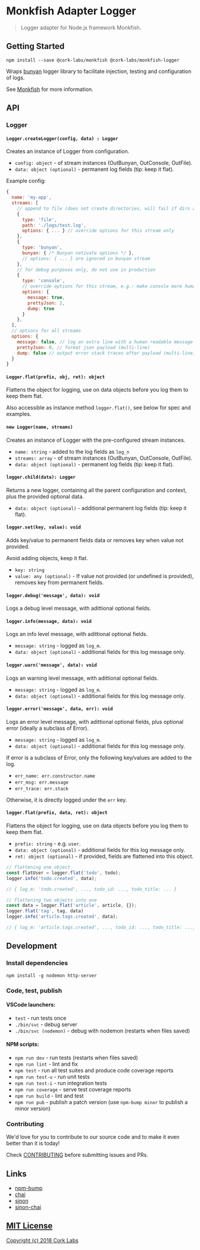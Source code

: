 # Monkfish Adapter Logger

> Logger adapter for Node.js framework Monkfish.


## Getting Started

```shell
npm install --save @cork-labs/monkfish @cork-labs/monkfish-logger
```

Wraps [bunyan]() logger library to facilitate injection, testing and configuration of logs.

See [Monkfish](https://github.comn/cork-labs/monkfish) for more information.


## API

### Logger

#### `Logger.createLogger(config, data) : Logger`

Creates an instance of Logger from configuration.

- `config: object` - of stream instances (OutBunyan, OutConsole, OutFile).
- `data: object (optional)` - permanent log fields (tip: keep it flat).

Example config:
```javascript
{
  name: 'my-app',
  streams: [
    // append to file (does not create directories, will fail if dirs are missings)
    {
      type: 'file',
      path: './logs/test.log',
      options: { ... } // override options for this stream only
    },
    {
      type: 'bunyan',
      bunyan: { /* Bunyan nativate options */ },
      // options: { ... } are ignored in bunyan stream
    },
    // for debug purposes only, do not use in production
    {
      type: 'console',
      // override options for this stream, e.g.: make console more human friendly
      options: {
        message: true,
        prettyJson: 2,
        dump: true
      }
    },
  ],
  // options for all streams
  options: {
    message: false, // log an extra line with a human readable message before the json payload
    prettyJson: 0, // format json payload (multi-line)
    dump: false // output error stack traces after payload (multi-line)
  }
}
```

#### `Logger.flat(prefix, obj, ret): object`

Flattens the object for logging, use on data objects before you log them to keep them flat.

Also accessible as instance method `logger.flat()`, see below for spec and examples.

#### `new Logger(name, streams)`

Creates an instance of Logger with the pre-configured stream instances.

- `name: string` - added to the log fields as `log_n`
- `streams: array` - of stream instances (OutBunyan, OutConsole, OutFile).
- `data: object (optional)` - permanent log fields (tip: keep it flat).

#### `logger.child(data): Logger`

Returns a new logger, containing all the parent configuration and context, plus the provided optional data.

- `data: object (optional)` - additional permanent log fields (tip: keep it flat).

#### `logger.set(key, value): void`

Adds key/value to permanent fields data or removes key when value not provided.

Avoid adding objects, keep it flat.

- `key: string`
- `value: any (optional)` - If value not provided (or undefined is provided), removes key from permanent fields.

#### `logger.debug('message', data): void`

Logs a debug level message, with adittional optional fields.

#### `logger.info(message, data): void`

Logs an info level message, with adittional optional fields.

- `message: string` - logged as `log_m`.
- `data: object (optional)` - additional fields for this log message only.

#### `logger.warn('message', data): void`

Logs an warning level message, with adittional optional fields.

- `message: string` - logged as `log_m`.
- `data: object (optional)` - additional fields for this log message only.

#### `logger.error('message', data, err): void`

Logs an error level message, with adittional optional fields, plus optional error (ideally a subclass of Error).

- `message: string` - logged as `log_m`.
- `data: object (optional)` - additional fields for this log message only.

If error is a subclass of Error, only the following key/values are added to the log.

- `err_name: err.constructor.name`
- `err_msg: err.message`
- `err_trace: err.stack`

Otherwise, it is directly logged under the `err` key.

#### `logger.flat(prefix, data, ret): object`

Flattens the object for logging, use on data objects before you log them to keep them flat.

- `prefix: string` - e.g. `user`.
- `data: object (optional)` - additional fields for this log message only.
- `ret: object (optional)` - if provided, fields are flattened into this object.

```javascript
// flattening one object
const flatUser = logger.flat('todo', todo);
logger.info('todo.created', data);

// { log_m: 'todo.created', ..., todo_id: ..., todo_title: ... }

// flattening two objects into one
const data = logger.flat('article', article, {});
logger.flat('tag', tag, data)
logger.info('article.tags.created', data);

// { log_m: 'article.tags.created', ..., todo_id: ..., todo_title: ..., tag_id: ..., tag_title: ... }
```


## Development

### Install dependencies

```
npm install -g nodemon http-server
```

### Code, test, publish

#### VSCode launchers:
- `test` - run tests once
- `./bin/svc` - debug server
- `./bin/svc (nodemon)` - debug with nodemon (restarts when files saved)

#### NPM scripts:
- `npm run dev` - run tests (restarts when files saved)
- `npm run lint` - lint and fix
- `npm test` - run all test suites and produce code coverage reports
- `npm run test-u` - run unit tests
- `npm run test-i` - run integration tests
- `npm run coverage` - serve test coverage reports
- `npm run build` - lint and test
- `npm run pub` - publish a patch version (use `npm-bump minor` to publish a minor version)


### Contributing

We'd love for you to contribute to our source code and to make it even better than it is today!

Check [CONTRIBUTING](https://github.com/cork-labs/contributing/blob/master/CONTRIBUTING.md) before submitting issues and PRs.


## Links

- [npm-bump](https://www.npmjs.com/package/npm-bump)
- [chai](http://chaijs.com/api/)
- [sinon](http://sinonjs.org/)
- [sinon-chai](https://github.com/domenic/sinon-chai)


## [MIT License](LICENSE)

[Copyright (c) 2018 Cork Labs](http://cork-labs.mit-license.org/2018)
